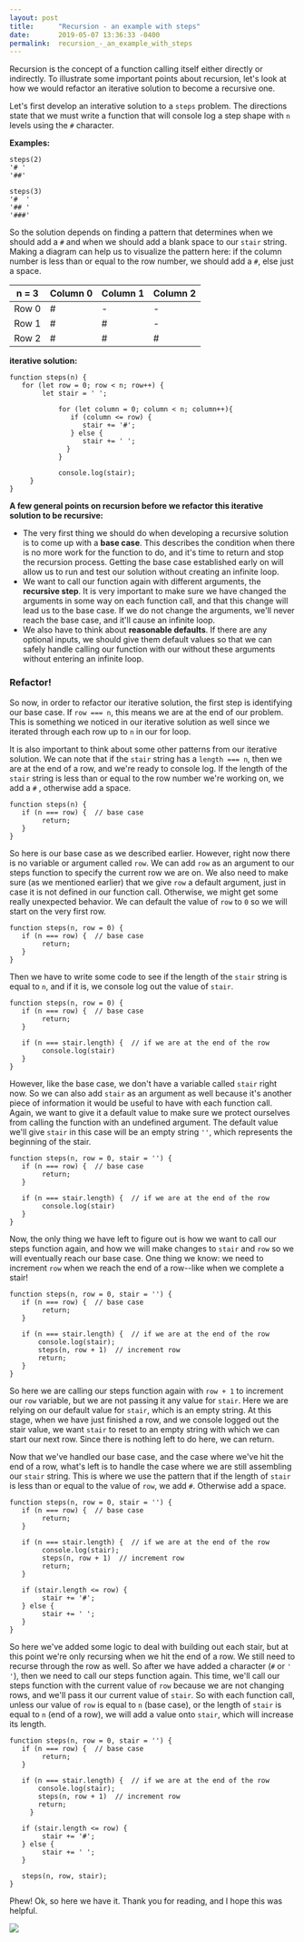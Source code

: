 ```yaml
---
layout: post
title:      "Recursion - an example with steps"
date:       2019-05-07 13:36:33 -0400
permalink:  recursion_-_an_example_with_steps
---
```



Recursion is the concept of a function calling itself either directly or indirectly. To illustrate some important points about recursion, let's look at how we would refactor an iterative solution to become a recursive one.

Let's first develop an interative solution to a `steps` problem. The directions state that we must write a function that will console log a step shape with `n` levels using the `#` character. 

**Examples:**
```
steps(2)
'# '
'##'
	 
steps(3)
'#  '
'## '
'###'
```

So the solution depends on finding a pattern that determines when we should add a `#` and when we should add a blank space to our `stair` string. Making a diagram can help us to visualize the pattern here: if the column number is less than or equal to the row number, we should add a `#`, else just a space.

| n = 3 | Column 0 | Column 1 | Column 2 |
| -------- | -------- | -------- | -------- |
| Row 0 | # | - | - |
| Row 1 | # | # | - |
| Row 2 | # | # | # |

**iterative solution:**
```
function steps(n) {
   for (let row = 0; row < n; row++) {
	    let stair = ' ';
			
			for (let column = 0; column < n; column++){
			   if (column <= row) {
			      stair += '#';
			   } else {
				  stair += ' ';
			  }
			}  
			
			console.log(stair);
	 }
}
```

**A few general  points on recursion before we refactor this iterative solution to be recursive:**
* The very first thing we should do when developing a recursive solution is to come up with a **base case**. This describes the condition when there is no more work for the function to do, and it's time to return and stop the recursion process. Getting the base case established early on will allow us to run and test our solution without creating an infinite loop.
* We want to call our function again with different arguments, the **recursive step**. It is very important to make sure we have changed the arguments in some way on each function call, and that this change will lead us to the base case. If we do not change the arguments, we'll never reach the base case, and it'll cause an infinite loop.
* We also have to think about **reasonable defaults**. If there are any optional inputs, we should give them default values so that we can safely handle calling our function with our without these arguments without entering an infinite loop.

### **Refactor!**
So now, in order to refactor our iterative solution, the first step is identifying our base case. If `row === n`, this means we are at the end of our problem. This is something we noticed in our iterative solution as well since we iterated through each row up to `n` in our for loop. 

It is also important to think about some other patterns from our iterative solution. We can note that if the `stair` string has a `length === n`, then we are at the end of a row, and we're ready to console log. If the length of the `stair` string is less than or equal to the row number we're working on, we add a `#` , otherwise add a space.

```
function steps(n) {
   if (n === row) {  // base case
	    return;
   }
}
```

So here is our base case as we described earlier. However, right now there is no variable or argument called `row`. We can add `row` as an argument to our steps function to specify the current row we are on. We also need to make sure (as we mentioned earlier) that we give `row` a default argument, just in case it is not defined in our function call. Otherwise, we might get some really unexpected behavior. We can default the value of `row` to `0` so we will start on the very first row.

```
function steps(n, row = 0) {
   if (n === row) {  // base case
	    return;
   }
}
```

Then we have to write some code to see if the length of the `stair` string is equal to `n`, and if it is, we console log out the value of `stair`.

```
function steps(n, row = 0) {
   if (n === row) {  // base case
	    return;
   }
	 
   if (n === stair.length) {  // if we are at the end of the row
	    console.log(stair)
   }
}
```

However, like the base case, we don't have a variable called `stair` right now. So we can also add `stair` as an argument as well because it's another piece of information it would be useful to have with each function call. Again, we want to give it a default value to make sure we protect ourselves from calling the function with an undefined argument. The default value we'll give `stair` in this case will be an empty string `''`, which represents the beginning of the stair.

```
function steps(n, row = 0, stair = '') {
   if (n === row) {  // base case
	    return;
   }
	 
   if (n === stair.length) {  // if we are at the end of the row
	    console.log(stair)
   }
}
```

Now, the only thing we have left to figure out is how we want to call our steps function again, and how we will make changes to `stair` and `row` so we will eventually reach our base case. One thing we know: we need to increment `row` when we reach the end of a row--like when we complete a stair!

```
function steps(n, row = 0, stair = '') {
   if (n === row) {  // base case
	    return;
   }
	 
   if (n === stair.length) {  // if we are at the end of the row
	   console.log(stair);
	   steps(n, row + 1)  // increment row
	   return;
   }
}
```

So here we are calling our steps function again with `row + 1` to increment our `row` variable, but we are not passing it any value for `stair`. Here we are relying on our default value for `stair`, which is an empty string. At this stage, when we have just finished a row, and we console logged out the stair value, we want `stair` to reset to an empty string with which we can start our next row. Since there is nothing left to do here, we can return.

Now that we've handled our base case, and the case where we've hit the end of a row, what's left is to handle the case where we are still assembling our `stair` string. This is where we use the pattern that if the length of `stair` is less than or equal to the value of `row`, we add `#`. Otherwise add a space.

```
function steps(n, row = 0, stair = '') {
   if (n === row) {  // base case
	    return;
   }
	 
   if (n === stair.length) {  // if we are at the end of the row
	    console.log(stair);
	    steps(n, row + 1)  // increment row
	    return;
   }
	 
   if (stair.length <= row) {
	    stair += '#';
   } else {
	    stair += ' ';
   }
}
```

So here we've added some logic to deal with building out each stair, but at this point we're only recursing when we hit the end of a row. We still need to recurse through the row as well. So after we have added a character (`#` or `' '`), then we need to call our steps function again. This time, we'll call our steps function with the current value of `row` because we are not changing rows, and we'll pass it our current value of `stair`. So with each function call, unless our value of `row` is equal to `n` (base case), or the length of `stair` is equal to `n` (end of a row), we will add a value onto `stair`, which will increase its length.

```
function steps(n, row = 0, stair = '') {
   if (n === row) {  // base case
	    return;
   }
	 
   if (n === stair.length) {  // if we are at the end of the row
	   console.log(stair);
	   steps(n, row + 1)  // increment row
	   return;
	 }
	 
   if (stair.length <= row) {
	    stair += '#';
   } else {
	    stair += ' ';
   }
	 
   steps(n, row, stair);
}
```

Phew! Ok, so here we have it. Thank you for reading, and I hope this was helpful.

![](https://media.giphy.com/media/yAOjunY81Trjy/giphy.gif)
